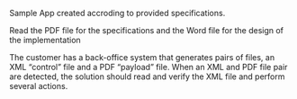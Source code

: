 Sample App created accroding to provided specifications.

Read the PDF file for the specifications and the Word file for the design of the implementation

The customer has a back-office system that generates pairs of files, an XML “control” file and a PDF “payload” file. When an XML and PDF file pair are detected, the solution should read and verify the XML file and perform several actions.
